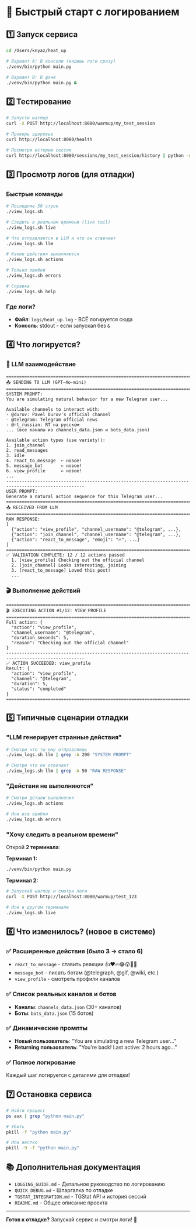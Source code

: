 # 🚀 Быстрый старт с логированием

## 1️⃣ Запуск сервиса

```bash
cd /Users/knyaz/heat_up

# Вариант A: В консоли (видишь логи сразу)
./venv/bin/python main.py

# Вариант B: В фоне
./venv/bin/python main.py &
```

## 2️⃣ Тестирование

```bash
# Запусти warmup
curl -X POST http://localhost:8080/warmup/my_test_session

# Проверь здоровье
curl http://localhost:8080/health

# Посмотри историю сессии
curl http://localhost:8080/sessions/my_test_session/history | python -m json.tool
```

## 3️⃣ Просмотр логов (для отладки)

### Быстрые команды

```bash
# Последние 50 строк
./view_logs.sh

# Следить в реальном времени (live tail)
./view_logs.sh live

# Что отправляется в LLM и что он отвечает
./view_logs.sh llm

# Какие действия выполняются
./view_logs.sh actions

# Только ошибки
./view_logs.sh errors

# Справка
./view_logs.sh help
```

### Где логи?

- **Файл**: `logs/heat_up.log` - ВСЁ логируется сюда
- **Консоль**: stdout - если запускал без `&`

## 4️⃣ Что логируется?

### 🤖 LLM взаимодействие

```
====================================================================================================
📤 SENDING TO LLM (GPT-4o-mini)
====================================================================================================
SYSTEM PROMPT:
You are simulating natural behavior for a new Telegram user...

Available channels to interact with:
- @durov: Pavel Durov's official channel
- @telegram: Telegram official news
- @rt_russian: RT на русском
... (все каналы из channels_data.json и bots_data.json)

Available action types (use variety!):
1. join_channel
2. read_messages
3. idle
4. react_to_message  ← новое!
5. message_bot       ← новое!
6. view_profile      ← новое!
...
----------------------------------------------------------------------------------------------------
USER PROMPT:
Generate a natural action sequence for this Telegram user...
====================================================================================================
📥 RECEIVED FROM LLM
====================================================================================================
RAW RESPONSE:
[
  {"action": "view_profile", "channel_username": "@telegram", ...},
  {"action": "join_channel", "channel_username": "@telegram", ...},
  {"action": "react_to_message", "emoji": "🔥", ...}
]
====================================================================================================
✅ VALIDATION COMPLETE: 12 / 12 actions passed
  1. [view_profile] Checking out the official channel
  2. [join_channel] Looks interesting, joining
  3. [react_to_message] Loved this post!
  ...
```

### 🎬 Выполнение действий

```
====================================================================================================
🎬 EXECUTING ACTION #1/12: VIEW_PROFILE
====================================================================================================
Full action: {
  "action": "view_profile",
  "channel_username": "@telegram",
  "duration_seconds": 5,
  "reason": "Checking out the official channel"
}
----------------------------------------------------------------------------------------------------
✅ ACTION SUCCEEDED: view_profile
Result: {
  "action": "view_profile",
  "channel": "@telegram",
  "duration": 5,
  "status": "completed"
}
====================================================================================================
```

## 5️⃣ Типичные сценарии отладки

### "LLM генерирует странные действия"

```bash
# Смотри что ты ему отправляешь
./view_logs.sh llm | grep -A 200 "SYSTEM PROMPT"

# Смотри что он отвечает
./view_logs.sh llm | grep -A 50 "RAW RESPONSE"
```

### "Действия не выполняются"

```bash
# Смотри детали выполнения
./view_logs.sh actions

# Или все ошибки
./view_logs.sh errors
```

### "Хочу следить в реальном времени"

Открой **2 терминала**:

**Терминал 1:**
```bash
./venv/bin/python main.py
```

**Терминал 2:**
```bash
# Запускай warmup и смотри логи
curl -X POST http://localhost:8080/warmup/test_123

# Или в другом терминале
./view_logs.sh live
```

## 6️⃣ Что изменилось? (новое в системе)

### ✅ Расширенные действия (было 3 → стало 6)

- `react_to_message` - ставить реакции 👍❤️🔥😂😮🎉👏
- `message_bot` - писать ботам (@telegraph, @gif, @wiki, etc.)
- `view_profile` - смотреть профили каналов

### ✅ Список реальных каналов и ботов

- **Каналы**: `channels_data.json` (30+ каналов)
- **Боты**: `bots_data.json` (15 ботов)

### ✅ Динамические промпты

- **Новый пользователь**: "You are simulating a new Telegram user..."
- **Returning пользователь**: "You're back! Last active: 2 hours ago..."

### ✅ Полное логирование

Каждый шаг логируется с деталями для отладки!

## 7️⃣ Остановка сервиса

```bash
# Найти процесс
ps aux | grep "python main.py"

# Убить
pkill -f "python main.py"

# Или жестко
pkill -9 -f "python main.py"
```

## 📚 Дополнительная документация

- `LOGGING_GUIDE.md` - Детальное руководство по логированию
- `QUICK_DEBUG.md` - Шпаргалка по отладке
- `TGSTAT_INTEGRATION.md` - TGStat API и история сессий
- `README.md` - Общее описание проекта

---

**Готов к отладке?** Запускай сервис и смотри логи! 🎯

